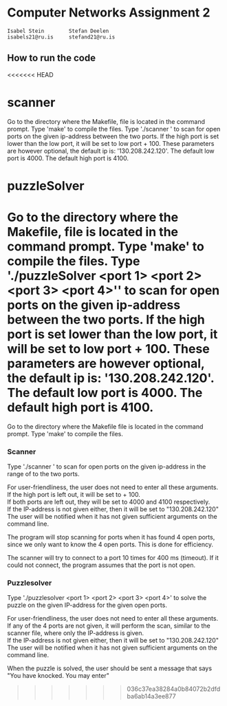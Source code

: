 # Computer Networks Assignment 2
    Isabel Stein        Stefan Deelen
    isabels21@ru.is     stefand21@ru.is

## How to run the code
<<<<<<< HEAD
# scanner
Go to the directory where the Makefile, file is located in the command prompt. 
Type 'make' to compile the files. 
Type './scanner <ip-addr> <low port> <high port>' to scan for open ports on the given ip-address between the two ports.
If the high port is set lower than the low port, it will be set to low port + 100.
These parameters are however optional, the default ip is: '130.208.242.120'. 
The default low port is 4000. The default high port is 4100.

# puzzleSolver
Go to the directory where the Makefile, file is located in the command prompt. 
Type 'make' to compile the files. 
Type './puzzleSolver <ip-addr> <port 1> <port 2> <port 3> <port 4>'' to scan for open ports on the given ip-address between the two ports.
If the high port is set lower than the low port, it will be set to low port + 100.
These parameters are however optional, the default ip is: '130.208.242.120'. 
The default low port is 4000. The default high port is 4100.
=======
Go to the directory where the Makefile file is located in the command prompt. 
Type 'make' to compile the files. 

### Scanner

Type './scanner <ip-addr> <low port> <high port>' 
to scan for open ports on the given ip-address in the range of <low port> to <high port> the two ports.  

For user-friendliness, the user does not need to enter all these arguments.  
If the high port is left out, it will be set to <low port> + 100.  
If both ports are left out, they will be set to 4000 and 4100 respectively.  
If the IP-address is not given either, then it will be set to "130.208.242.120"  
The user will be notified when it has not given sufficient arguments on the command line.

The program will stop scanning for ports when it has found 4 open ports, since we only want to know the 4 open ports. 
This is done for efficiency.

The scanner will try to connect to a port 10 times for 400 ms (timeout). 
If it could not connect, the program assumes that the port is not open. 

### Puzzlesolver
Type './puzzlesolver <ip-addr> <port 1> <port 2> <port 3> <port 4>' 
to solve the puzzle on the given IP-address for the given open ports.

For user-friendliness, the user does not need to enter all these arguments.  
If any of the 4 ports are not given, it will perform the scan, similar to the scanner file, 
where only the IP-address is given.  
If the IP-address is not given either, then it will be set to "130.208.242.120"  
The user will be notified when it has not given sufficient arguments on the command line.

When the puzzle is solved, the user should be sent a message that says "You have knocked. You may enter"
>>>>>>> 036c37ea38284a0b84072b2dfdba6ab14a3ee877
